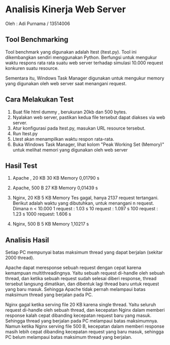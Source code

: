 # Analisis Kinerja Web Server

Oleh  : Adi Purnama / 13514006


## Tool Benchmarking

Tool benchmark yang digunakan adalah ltest (ltest.py). 
Tool ini dikembangkan sendiri menggunakan Python.
Berfungsi untuk mengukur waktu respons rata rata suatu web server terhadap
simulasi 10.000 request konkuren suatu resource.

Sementara itu, Windows Task Manager digunakan untuk mengukur memory yang digunakan oleh web 
server saat menangani request.


## Cara Melakukan Test

1. Buat file html dummy , berukuran 20kb dan 500 bytes.
2. Nyalakan web server, pastikan kedua file tersebut dapat diakses via web server.
3. Atur konfigurasi pada ltest.py, masukan URL resource tersebut.
4. Run ltest.py 
5. Ltest akan menampilkan waktu respon rata-rata.
6. Buka Windows Task Manager, lihat kolom "Peak Working Set (Memory)" untuk melihat memori yang digunakan oleh web server

## Hasil Test

1.	Apache , 20 KB
	30 KB Memory
	0,01790 s
	
2. 	Apache, 500 B
	27 KB Memory
	0,01439 s
	
3. 	Nginx, 20 KB
	5 KB Memory
	Tes gagal, hanya 2137 request tertangani.
	Berikut adalah waktu yang dibutuhkan, untuk menangani n request.
	Dimana n < 10.000
	1 request	: 	1.03 s
	10 request	: 	1.097 s
	100 request	: 	1.23 s
	1000 request:	1.606 s
	
4. 	Nginx, 500 B
	5 KB Memory
	1,10217 s

## Analisis Hasil

Setiap PC mempunyai batas maksimum thread yang dapat berjalan (sekitar 2000 thread).

Apache dapat meresponse sebuah request dengan cepat karena kemampuan multithreadingnya.
Yaitu sebuah request di-handle oleh sebuah thread, dan ketika sebuah request sudah selesai diberi response, thread tersebut langsung dimatikan, dan dibentuk lagi thread baru untuk request yang baru masuk.
Sehingga Apache tidak pernah melampaui batas maksimum thread yang berjalan pada PC.

Nginx gagal ketika serving file 20 KB karena single thread.
Yaitu seluruh request di-handle oleh sebuah thread, dan kecepatan Nginx dalam memberi response kalah cepat dibanding kecepatan request baru yang masuk. Sehingga thread yang berjalan pada PC melampaui batas maksimumnya.
Namun ketika Nginx serving file 500 B, kecepatan dalam memberi response masih lebih cepat dibanding kecepatan request yang baru masuk, sehingga PC belum melampaui batas maksimum thread yang berjalan.
